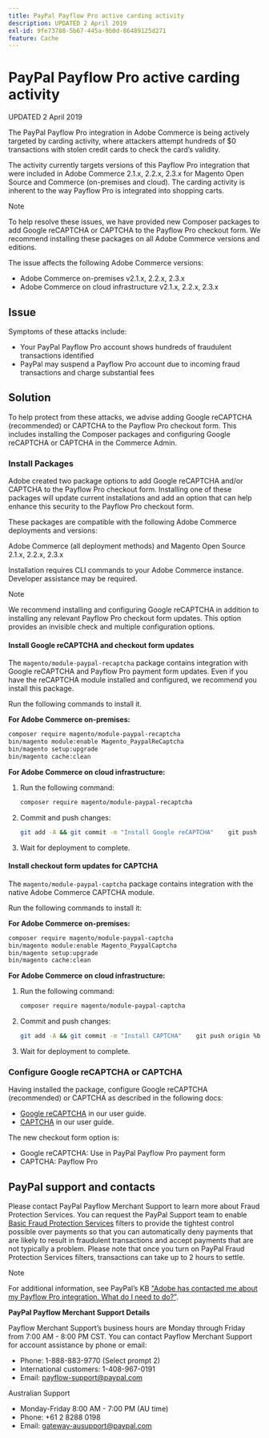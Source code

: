 ```yaml
---
title: PayPal Payflow Pro active carding activity
description: UPDATED 2 April 2019
exl-id: 9fe73788-5b67-445a-9b0d-86489125d271
feature: Cache
---
```

# PayPal Payflow Pro active carding activity

UPDATED 2 April 2019

The PayPal Payflow Pro integration in Adobe Commerce is being actively targeted by carding activity, where attackers attempt hundreds of $0 transactions with stolen credit cards to check the card’s validity.

The activity currently targets versions of this Payflow Pro integration that were included in Adobe Commerce 2.1.x, 2.2.x, 2.3.x for Magento Open Source and Commerce (on-premises and cloud). The carding activity is inherent to the way Payflow Pro is integrated into shopping carts.

>[!NOTE]
>
>To help resolve these issues, we have provided new Composer packages to add Google reCAPTCHA or CAPTCHA to the Payflow Pro checkout form. We recommend installing these packages on all Adobe Commerce versions and editions.

The issue affects the following Adobe Commerce versions:

* Adobe Commerce on-premises v2.1.x, 2.2.x, 2.3.x
* Adobe Commerce on cloud infrastructure v2.1.x, 2.2.x, 2.3.x

## Issue

Symptoms of these attacks include:

* Your PayPal Payflow Pro account shows hundreds of fraudulent transactions identified
* PayPal may suspend a Payflow Pro account due to incoming fraud transactions and charge substantial fees

## Solution

To help protect from these attacks, we advise adding Google reCAPTCHA (recommended) or CAPTCHA to the Payflow Pro checkout form. This includes installing the Composer packages and configuring Google reCAPTCHA or CAPTCHA in the Commerce Admin.

### Install Packages

Adobe created two package options to add Google reCAPTCHA and/or CAPTCHA to the Payflow Pro checkout form. Installing one of these packages will update current installations and add an option that can help enhance this security to the Payflow Pro checkout form.

These packages are compatible with the following Adobe Commerce deployments and versions:

Adobe Commerce (all deployment methods) and Magento Open Source 2.1.x, 2.2.x, 2.3.x

Installation requires CLI commands to your Adobe Commerce instance. Developer assistance may be required.

>[!NOTE]
>
>We recommend installing and configuring Google reCAPTCHA in addition to installing any relevant Payflow Pro checkout form updates. This option provides an invisible check and multiple configuration options.

#### Install Google reCAPTCHA and checkout form updates

The `magento/module-paypal-recaptcha` package contains integration with Google reCAPTCHA and Payflow Pro payment form updates. Even if you have the reCAPTCHA module installed and configured, we recommend you install this package.

Run the following commands to install it.

**For Adobe Commerce on-premises:**

```bash
composer require magento/module-paypal-recaptcha
bin/magento module:enable Magento_PaypalReCaptcha
bin/magento setup:upgrade
bin/magento cache:clean
```

**For Adobe Commerce on cloud infrastructure:**

1. Run the following command:

    ```bash
    composer require magento/module-paypal-recaptcha
    ```

1. Commit and push changes:

    ```bash
    git add -A && git commit -m "Install Google reCAPTCHA"    git push origin %branch_name%
    ```

1. Wait for deployment to complete.

#### Install checkout form updates for CAPTCHA

The `magento/module-paypal-captcha` package contains integration with the native Adobe Commerce CAPTCHA module.

Run the following commands to install it:

**For Adobe Commerce on-premises:**

```bash
composer require magento/module-paypal-captcha
bin/magento module:enable Magento_PaypalCaptcha
bin/magento setup:upgrade
bin/magento cache:clean
```

**For Adobe Commerce on cloud infrastructure:**

1. Run the following command:

    ```bash
    composer require magento/module-paypal-captcha
    ```

1. Commit and push changes:

    ```bash
    git add -A && git commit -m "Install CAPTCHA"    git push origin %branch_name%
    ```

1. Wait for deployment to complete.

### Configure Google reCAPTCHA or CAPTCHA

Having installed the package, configure Google reCAPTCHA (recommended) or CAPTCHA as described in the following docs:

* [Google reCAPTCHA](https://docs.magento.com/user-guide/stores/security-google-recaptcha.html) in our user guide.
* [CAPTCHA](https://docs.magento.com/user-guide/stores/security-captcha.html) in our user guide.

The new checkout form option is:

* Google reCAPTCHA: Use in PayPal Payflow Pro payment form
* CAPTCHA: Payflow Pro

## PayPal support and contacts

Please contact PayPal Payflow Merchant Support to learn more about Fraud Protection Services. You can request the PayPal Support team to enable [Basic Fraud Protection Services](https://developer.paypal.com/api/nvp-soap/payflow/fraud-protection/) filters to provide the tightest control possible over payments so that you can automatically deny payments that are likely to result in fraudulent transactions and accept payments that are not typically a problem. Please note that once you turn on PayPal Fraud Protection Services filters, transactions can take up to 2 hours to settle.

>[!NOTE]
>
>For additional information, see PayPal’s KB ["Adobe has contacted me about my Payflow Pro integration. What do I need to do?”](https://www.paypal.com/us/smarthelp/article/ts2242).

**PayPal Payflow Merchant Support Details**

Payflow Merchant Support’s business hours are Monday through Friday from 7:00 AM - 8:00 PM CST. You can contact Payflow Merchant Support for account assistance by phone or email:

* Phone: 1-888-883-9770 (Select prompt 2)
* International customers: 1-408-967-0191
* Email: [payflow-support@paypal.com](mailto:payflow-support@paypal.com)

Australian Support

* Monday-Friday 8:00 AM - 7:00 PM (AU time)
* Phone: +61 2 8288 0198
* Email: [gateway-ausupport@paypal.com](mailto:gateway-ausupport@paypal.com)
